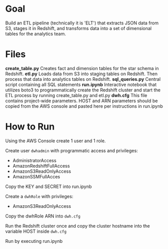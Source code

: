 # Goal

Build an ETL pipeline (technically it is 'ELT') that extracts JSON data from S3, stages it in Redshift, and transforms data into a set of dimensional tables for the analytics team.

# Files
**create_table.py**  Creates fact and dimension tables for the star schema in Redshift.
**etl.py** Loads data from S3 into staging tables on Redshift.  Then process that data into analytics tables on Redshift.
**sql_queries.py** Central script containing all SQL statements
**run.ipynb** Interactive notebook that utilizes boto3 to programmatically create the Redshift cluster and start the ETL process by running create_table.py and etl.py
**dwh.cfg** This file contains project-wide parameters. HOST and ARN parameters should be copied from the AWS console and pasted here per instructions in run.ipynb

# How to Run

Using the AWS Console create 1 user and 1 role.

Create user `dwhadmin` with programmatic access and privileges:
- AdministratorAccess
- AmazonRedshiftFullAccess
- AmazonS3ReadOnlyAccess
- AmazonSSMFullAcces

Copy the KEY and SECRET into run.ipynb

Create a `dwhRole` with privileges:
- AmazonS3ReadOnlyAccess

Copy the dwhRole ARN into `dwh.cfg`

Run the Redshift cluster once and copy the cluster hostname into the variable HOST inside `dwh.cfg`

Run by executing run.ipynb